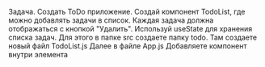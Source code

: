 Задача.
Создать ToDo приложение.
Создай компонент TodoList, где можно добавлять задачи в список.
Каждая задача должна отображаться с кнопкой "Удалить".
Используй useState для хранения списка задач.
Для этого в папке src создаете папку todo. Там создаете новый файл TodoList.js 
Далее в файле App.js Добавляете компонент
<TodoList/> внутри элемента <div>
